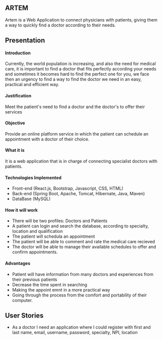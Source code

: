 ## ARTEM
Artem is a Web Application to connect physicians with patients, giving them a way to quickly find a doctor according to their needs.

## Presentation

#### Introduction
Currently, the world population is increasing, and also the need for medical care,
it is important to find a doctor that fits perfectly according your needs and sometimes it becomes hard to find the perfect one for you,
we face then an urgency to find a way to find the doctor we need in an easy, practical and efficient way.

#### Justification
Meet the patient's need to find a doctor and the doctor's to offer their services

#### Objective
Provide an online platform service in which the patient can schedule an appointment with a doctor of their choice.

#### What it is
It is a web application that is in charge of connecting specialist doctors with patients.

#### Technologies Implemented
- Front-end (React.js, Bootstrap, Javascript, CSS, HTML)
- Back-end (Spring Boot, Apache, Tomcat, Hibernate, Java, Maven)
- DataBase (MySQL)

#### How it will work
- There will be two profiles: Doctors and Patients
- A patient can login and search the database, according to specialty, location and qualification
- The patient will schedula an appointment
- The patient will be able to comment and rate the medical care recieved
- The doctor will be able to manage their available schedules to offer and confirm appointments.

#### Advantages
* Patient will have information from many doctors and experiences from their previous patients
* Decrease the time spent in searching
* Making the appoint emnt in a more practical way
* Going through the process from the comfort and portability of their computer.

## User Stories
- As a doctor I need an application where I could register with first and last name, email, username, password, specialty, NPI,
location
